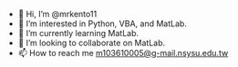 - 👋 Hi, I’m @mrkento11
- 👀 I’m interested in Python, VBA, and MatLab.
- 🌱 I’m currently learning MatLab.
- 💞️ I’m looking to collaborate on MatLab.
- 📫 How to reach me m103610005@g-mail.nsysu.edu.tw
